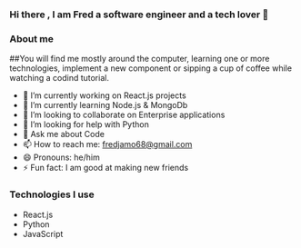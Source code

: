 ### Hi there , I am Fred a software engineer and a tech lover 👋

### About me
##You will find me mostly around the computer, learning one or more technologies, implement a new  component or sipping a cup of coffee while watching a codind tutorial.

- 🔭 I’m currently working on React.js projects
- 🌱 I’m currently learning Node.js & MongoDb
- 👯 I’m looking to collaborate on Enterprise applications
- 🤔 I’m looking for help with Python
- 💬 Ask me about Code
- 📫 How to reach me: fredjamo68@gmail.com
- 😄 Pronouns: he/him
- ⚡ Fun fact: I am good at making new friends

### Technologies I use
- React.js
- Python
- JavaScript
